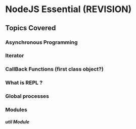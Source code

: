 # NodeJS  Essential (REVISION)

## Topics Covered
### Asynchronous Programming
### Iterator
### CallBack Functions (first class object?)
### What is REPL ?
### Global processes
### Modules
##### util Module